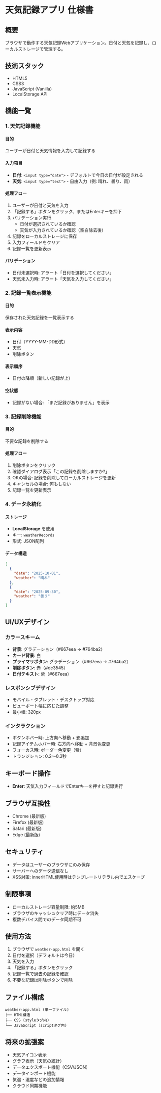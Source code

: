# 天気記録アプリ 仕様書

## 概要
ブラウザで動作する天気記録Webアプリケーション。日付と天気を記録し、ローカルストレージで管理する。

## 技術スタック
- HTML5
- CSS3
- JavaScript (Vanilla)
- LocalStorage API

## 機能一覧

### 1. 天気記録機能
#### 目的
ユーザーが日付と天気情報を入力して記録する

#### 入力項目
- **日付**: `<input type="date">` - デフォルトで今日の日付が設定される
- **天気**: `<input type="text">` - 自由入力（例: 晴れ、曇り、雨）

#### 処理フロー
1. ユーザーが日付と天気を入力
2. 「記録する」ボタンをクリック、またはEnterキーを押下
3. バリデーション実行
   - 日付が選択されているか確認
   - 天気が入力されているか確認（空白除去後）
4. 記録をローカルストレージに保存
5. 入力フィールドをクリア
6. 記録一覧を更新表示

#### バリデーション
- 日付未選択時: アラート「日付を選択してください」
- 天気未入力時: アラート「天気を入力してください」

### 2. 記録一覧表示機能
#### 目的
保存された天気記録を一覧表示する

#### 表示内容
- 日付（YYYY-MM-DD形式）
- 天気
- 削除ボタン

#### 表示順序
- 日付の降順（新しい記録が上）

#### 空状態
- 記録がない場合: 「まだ記録がありません」を表示

### 3. 記録削除機能
#### 目的
不要な記録を削除する

#### 処理フロー
1. 削除ボタンをクリック
2. 確認ダイアログ表示「この記録を削除しますか?」
3. OKの場合: 記録を削除してローカルストレージを更新
4. キャンセルの場合: 何もしない
5. 記録一覧を更新表示

### 4. データ永続化
#### ストレージ
- **LocalStorage** を使用
- キー: `weatherRecords`
- 形式: JSON配列

#### データ構造
```json
[
  {
    "date": "2025-10-01",
    "weather": "晴れ"
  },
  {
    "date": "2025-09-30",
    "weather": "曇り"
  }
]
```

## UI/UXデザイン

### カラースキーム
- **背景**: グラデーション（#667eea → #764ba2）
- **カード背景**: 白
- **プライマリボタン**: グラデーション（#667eea → #764ba2）
- **削除ボタン**: 赤（#dc3545）
- **日付テキスト**: 紫（#667eea）

### レスポンシブデザイン
- モバイル・タブレット・デスクトップ対応
- ビューポート幅に応じた調整
- 最小幅: 320px

### インタラクション
- ボタンホバー時: 上方向へ移動 + 影追加
- 記録アイテムホバー時: 右方向へ移動 + 背景色変更
- フォーカス時: ボーダー色変更（紫）
- トランジション: 0.2〜0.3秒

## キーボード操作
- **Enter**: 天気入力フィールドでEnterキーを押すと記録実行

## ブラウザ互換性
- Chrome (最新版)
- Firefox (最新版)
- Safari (最新版)
- Edge (最新版)

## セキュリティ
- データはユーザーのブラウザにのみ保存
- サーバーへのデータ送信なし
- XSS対策: innerHTML使用時はテンプレートリテラル内でエスケープ

## 制限事項
- ローカルストレージ容量制限: 約5MB
- ブラウザのキャッシュクリア時にデータ消失
- 複数デバイス間でのデータ同期不可

## 使用方法
1. ブラウザで `weather-app.html` を開く
2. 日付を選択（デフォルトは今日）
3. 天気を入力
4. 「記録する」ボタンをクリック
5. 記録一覧で過去の記録を確認
6. 不要な記録は削除ボタンで削除

## ファイル構成
```
weather-app.html (単一ファイル)
├── HTML構造
├── CSS (styleタグ内)
└── JavaScript (scriptタグ内)
```

## 将来の拡張案
- 天気アイコン表示
- グラフ表示（天気の統計）
- データエクスポート機能（CSV/JSON）
- データインポート機能
- 気温・湿度などの追加情報
- クラウド同期機能
